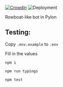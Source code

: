 [![Crowdin](https://badges.crowdin.net/pyboat/localized.svg)](https://crowdin.com/project/pyboat)
![Deployment](https://github.com/weebsquad/pyboat/workflows/Deployment/badge.svg)

Rowboat-like bot in Pylon

## Testing:
Copy `.env.example` to `.env`

Fill in the values

`npm i`

`npm run typings`

`npm test`

